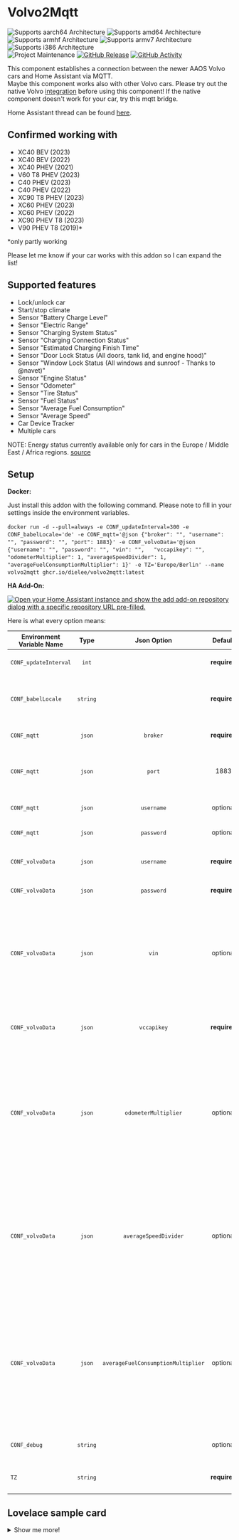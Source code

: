# Volvo2Mqtt
![Supports aarch64 Architecture][aarch64-shield]
![Supports amd64 Architecture][amd64-shield]
![Supports armhf Architecture][armhf-shield]
![Supports armv7 Architecture][armv7-shield]
![Supports i386 Architecture][i386-shield]
<br>
![Project Maintenance][maintenance-shield]
[![GitHub Release][releases-shield]][releases]
[![GitHub Activity][commits-shield]][commits]

This component establishes a connection between the newer AAOS Volvo cars and Home Assistant via MQTT.<br>
Maybe this component works also with other Volvo cars. Please try out the native Volvo [integration](https://www.home-assistant.io/integrations/volvooncall/) before using this component! If the native component doesn't work for your car, try this mqtt bridge.
<p>

Home Assistant thread can be found [here](https://community.home-assistant.io/t/volvo2mqtt-connect-your-aaos-volvo/585699).

## Confirmed working with
- XC40 BEV (2023)
- XC40 BEV (2022)
- XC40 PHEV (2021)
- V60 T8 PHEV (2023)
- C40 PHEV (2023)
- C40 PHEV (2022)
- XC90 T8 PHEV (2023)
- XC60 PHEV (2023)
- XC60 PHEV (2022)
- XC90 PHEV T8 (2023)
- V90 PHEV T8 (2019)*

*only partly working

Please let me know if your car works with this addon so I can expand the list!<br>


## Supported features
- Lock/unlock car
- Start/stop climate
- Sensor "Battery Charge Level"
- Sensor "Electric Range"
- Sensor "Charging System Status"
- Sensor "Charging Connection Status"
- Sensor "Estimated Charging Finish Time"
- Sensor "Door Lock Status (All doors, tank lid, and engine hood)"
- Sensor "Window Lock Status (All windows and sunroof - Thanks to @navet)"
- Sensor "Engine Status"
- Sensor "Odometer"
- Sensor "Tire Status"
- Sensor "Fuel Status"
- Sensor "Average Fuel Consumption"
- Sensor "Average Speed"
- Car Device Tracker
- Multiple cars

NOTE: Energy status currently available only for cars in the Europe / Middle East / Africa regions. [source](https://developer.volvocars.com/apis/energy/v1/overview/#availability)

## Setup
<b>Docker:</b>

Just install this addon with the following command.
Please note to fill in your settings inside the environment variables.

`docker run -d --pull=always -e CONF_updateInterval=300 -e CONF_babelLocale='de' -e CONF_mqtt='@json {"broker": "", "username": "", "password": "", "port": 1883}' -e CONF_volvoData='@json {"username": "", "password": "", "vin": "",   "vccapikey": "", "odometerMultiplier": 1, "averageSpeedDivider": 1, "averageFuelConsumptionMultiplier": 1}' -e TZ='Europe/Berlin' --name volvo2mqtt ghcr.io/dielee/volvo2mqtt:latest`

<b>HA Add-On:</b><br>

[![Open your Home Assistant instance and show the add add-on repository dialog with a specific repository URL pre-filled.](https://my.home-assistant.io/badges/supervisor_add_addon_repository.svg)](https://my.home-assistant.io/redirect/supervisor_add_addon_repository/?repository_url=https%3A%2F%2Fgithub.com%2FDielee%2Fvolvo2mqtt)

Here is what every option means:

| Environment Variable Name |   Type    | Json Option                           |   Default    | Description                                                     |
| ------------------------- | :-------: | :-----------------------------------: | :----------: | --------------------------------------------------------------- |
| `CONF_updateInterval`     | `int`     |                                       | **required** | Update intervall in seconds.                                     |
| `CONF_babelLocale`        | `string`  |                                       | **required** | Select your country from this [list](https://www.ibm.com/docs/en/radfws/9.7?topic=overview-locales-code-pages-supported). "Locale name" is the column you need!                                        |
| `CONF_mqtt`               | `json`    | `broker`                              | **required** | Your MQTT Broker IP. Eg. 192.168.0.5.
| `CONF_mqtt`               | `json`    | `port`                                | 1883         | Your MQTT Broker Port. If no value is given, port 1883 will be used.  |
| `CONF_mqtt`               | `json`    | `username`                            | optional     | MQTT Username for your broker.
| `CONF_mqtt`               | `json`    | `password`                            | optional     | MQTT Password for your broker.
| `CONF_volvoData`          | `json`    | `username`                            | **required** | Normally your email address to login into the Volvo App.
| `CONF_volvoData`          | `json`    | `password`                            | **required** | Your password to login into the Volvo App.
| `CONF_volvoData`          | `json`    | `vin`                                 | optional     | A single VIN like "VIN1" or a list of VINs like "["VIN1", "VIN2"]". Leave this empty if you don't know your VIN. The addon will use every car that is tied to your account.
| `CONF_volvoData`          | `json`    | `vccapikey`                           | **required** | API key linked with your volvo developer account. Get your Vccapi key from [here](https://developer.volvocars.com/account/)
| `CONF_volvoData`          | `json`    | `odometerMultiplier`                  | optional     | The multiplier value for the odometer value, as the volvo api delivers inconsistent data. For some cars this setting is 10, for some 1. Try what's right for your car. If you leave it empty, the multiplier will be 1.
| `CONF_volvoData`          | `json`    | `averageSpeedDivider`                 | optional     | The divider value for the average speed value, as the volvo api delivers inconsistent data. For some cars this setting is 10, for some 1. Try what's right for your car. If you leave it empty, the divider will be 1.
| `CONF_volvoData`          | `json`    | `averageFuelConsumptionMultiplier`    | optional     | The multiplier value for the average fuel consumption value, as the volvo api delivers inconsistent data. For some cars this setting is 10, for some 1. Try what's right for your car. If you leave it empty, the multiplier will be 1.
| `CONF_debug`              | `string`  |                                       | optional     | Debug option (true/false). Normally you don't need this. |
| `TZ`                      | `string`  |                                       | **required** | Container timezone eg "Europe/Berlin" from [here](https://docs.diladele.com/docker/timezones.html)|

## Lovelace sample card
<details>
  <summary>Show me more!</summary><blockquote>
  <br>
    
  ![alt text](https://raw.githubusercontent.com/Dielee/volvo2mqtt/main/img/lovelace_sample.png)<br>
    
  <details>
  <summary>Lovelace card sample</summary>
        		
  ```
   type: vertical-stack
   title: Autostatus
   cards:
     - type: custom:vertical-stack-in-card
       cards:
         - type: custom:mushroom-lock-card
           entity: lock.volvo_<your vin>_lock_status
           name: Verrigelungsstatus
         - type: horizontal-stack
           cards:
             - type: custom:mushroom-entity-card
               entity: sensor.volvo_<your vin>_electric_range
               name: Reichweite
               layout: vertical
             - type: custom:mushroom-entity-card
               entity: sensor.volvo_<your vin>_battery_charge_level
               name: Batteriestatus
               layout: vertical
             - type: custom:mushroom-entity-card
               entity: sensor.volvo_<your vin>_estimated_charging_time
               layout: vertical
               name: Ladezeit
         - type: horizontal-stack
           cards:
             - type: custom:mushroom-entity-card
               entity: switch.volvo_<your vin>_climate_status
               tap_action:
                 action: toggle
               layout: vertical
               name: Klimatisieren/Heizen
             - type: custom:mushroom-template-card
               primary: Daten aktualisieren
               secondary: '{{ states(''sensor.volvo_<your vin>_last_data_update'')}}'
               icon: mdi:update
               layout: vertical
               entity: button.volvo_<your vin>_update_data
         - type: conditional
           conditions:
             - entity: sensor.volvo_<your vin>_estimated_charging_time
               state_not: '0'
           card:
             type: custom:mushroom-entity-card
             entity: sensor.volvo_<your vin>_estimated_charging_finish_time
             name: Ladung vorraussichtlich abgeschlossen
             show_name: true
         - type: map
           entities:
             - entity: device_tracker.volvo_<your vin>_location
           default_zoom: 16
           dark_mode: false
           hours_to_show: 0
           auto_fit: true
           aspect_ratio: '16:9'
  ```

</details>
</blockquote></details>


[aarch64-shield]: https://img.shields.io/badge/aarch64-yes-green.svg
[amd64-shield]: https://img.shields.io/badge/amd64-yes-green.svg
[armhf-shield]: https://img.shields.io/badge/armhf-yes-green.svg
[armv7-shield]: https://img.shields.io/badge/armv7-yes-green.svg
[i386-shield]: https://img.shields.io/badge/i386-yes-green.svg
[releases]: https://github.com/Dielee/volvo2mqtt/releases
[releases-shield]: https://img.shields.io/github/release/Dielee/volvo2mqtt.svg
[maintenance-shield]: https://img.shields.io/maintenance/yes/2023.svg
[commits-shield]: https://img.shields.io/github/commit-activity/y/Dielee/volvo2mqtt.svg
[commits]: https://github.com/Dielee/volvo2mqtt/commits/main
